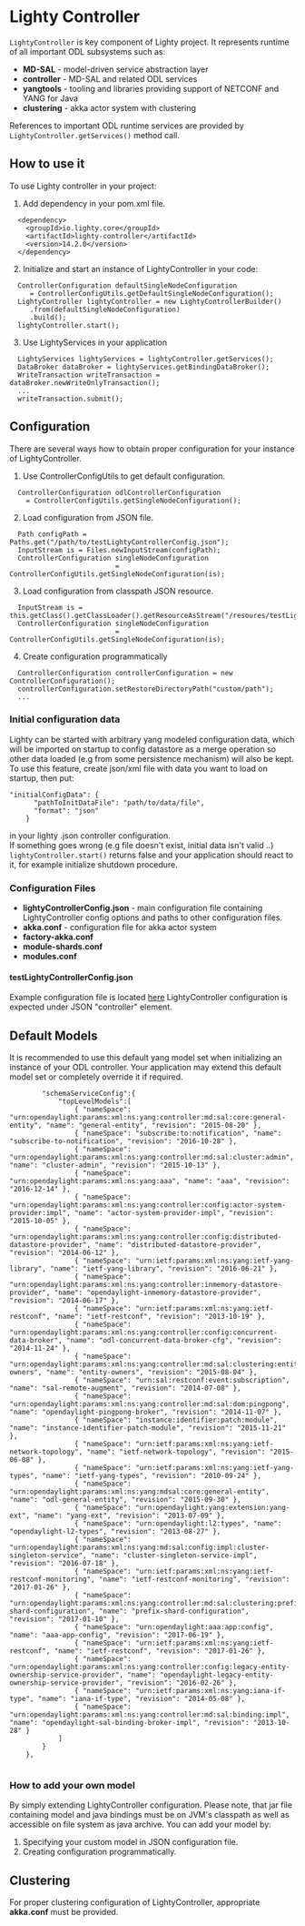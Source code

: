 Lighty Controller
=================
```LightyController``` is key component of Lighty project. It represents
runtime of all important ODL subsystems such as:
* __MD-SAL__ - model-driven service abstraction layer
* __controller__ - MD-SAL and related ODL services
* __yangtools__ - tooling and libraries providing support of NETCONF and YANG for Java
* __clustering__ - akka actor system with clustering 

References to important ODL runtime services are provided by ```LightyController.getServices()``` method call.

How to use it
-------------
To use Lighty controller in your project:
1. Add dependency in your pom.xml file.
```
  <dependency>
    <groupId>io.lighty.core</groupId>
    <artifactId>lighty-controller</artifactId>
    <version>14.2.0</version>
  </dependency>
```

2. Initialize and start an instance of LightyController in your code:
```
  ControllerConfiguration defaultSingleNodeConfiguration
     = ControllerConfigUtils.getDefaultSingleNodeConfiguration();
  LightyController lightyController = new LightyControllerBuilder()
     .from(defaultSingleNodeConfiguration)
     .build();
  lightyController.start();
```

3. Use LightyServices in your application
```
  LightyServices lightyServices = lightyController.getServices();
  DataBroker dataBroker = lightyServices.getBindingDataBroker();
  WriteTransaction writeTransaction = dataBroker.newWriteOnlyTransaction();
  ...
  writeTransaction.submit();
```

Configuration
-------------
There are several ways how to obtain proper configuration for your
instance of LightyController.

1. Use ControllerConfigUtils to get default configuration.
```
  ControllerConfiguration odlControllerConfiguration
    = ControllerConfigUtils.getSingleNodeConfiguration();
```

2. Load configuration from JSON file.
```
  Path configPath = Paths.get("/path/to/testLightyControllerConfig.json");
  InputStream is = Files.newInputStream(configPath);
  ControllerConfiguration singleNodeConfiguration
                          = ControllerConfigUtils.getSingleNodeConfiguration(is);
```

3. Load configuration from classpath JSON resource.
```
  InputStream is = this.getClass().getClassLoader().getResourceAsStream("/resoures/testLightyControllerConfig.json");
  ControllerConfiguration singleNodeConfiguration
                          = ControllerConfigUtils.getSingleNodeConfiguration(is);
```

4. Create configuration programmatically
```
  ControllerConfiguration controllerConfiguration = new ControllerConfiguration();
  controllerConfiguration.setRestoreDirectoryPath("custom/path");
  ...
```
### Initial configuration data

Lighty can be started with arbitrary yang modeled configuration data, which will be imported on startup to config datastore
as a merge operation so other data loaded (e.g from some persistence mechanism) will also be kept.\
To use this feature, create json/xml file with data you want to load on startup, then put:
```
"initialConfigData": {
      "pathToInitDataFile": "path/to/data/file",
      "format": "json"
    }
```
in your lighty .json controller configuration.\
If something goes wrong (e.g file doesn't exist, initial data isn't valid ..) `lightyController.start()` returns false
 and your application should react to it, for example initialize shutdown procedure.

### Configuration Files

* __lightyControllerConfig.json__ - main configuration file containing LightyController config options and paths to other configuration files.
* __akka.conf__ - configuration file for akka actor system
* __factory-akka.conf__
* __module-shards.conf__
* __modules.conf__

#### testLightyControllerConfig.json
Example configuration file is located [here](src/test/resources/testLightyControllerConfig.json)
LightyController configuration is expected under JSON "controller" element.

Default Models
--------------
It is recommended to use this default yang model set when initializing
an instance of your ODL controller. Your application may extend this default model set
or completely override it if required.

```
        "schemaServiceConfig":{
            "topLevelModels":[
                { "nameSpace": "urn:opendaylight:params:xml:ns:yang:controller:md:sal:core:general-entity", "name": "general-entity", "revision": "2015-08-20" },
                { "nameSpace": "subscribe:to:notification", "name": "subscribe-to-notification", "revision": "2016-10-28" },
                { "nameSpace": "urn:opendaylight:params:xml:ns:yang:controller:md:sal:cluster:admin", "name": "cluster-admin", "revision": "2015-10-13" },
                { "nameSpace": "urn:opendaylight:params:xml:ns:yang:aaa", "name": "aaa", "revision": "2016-12-14" },
                { "nameSpace": "urn:opendaylight:params:xml:ns:yang:controller:config:actor-system-provider:impl", "name": "actor-system-provider-impl", "revision": "2015-10-05" },
                { "nameSpace": "urn:opendaylight:params:xml:ns:yang:controller:config:distributed-datastore-provider", "name": "distributed-datastore-provider", "revision": "2014-06-12" },
                { "nameSpace": "urn:ietf:params:xml:ns:yang:ietf-yang-library", "name": "ietf-yang-library", "revision": "2016-06-21" },
                { "nameSpace": "urn:opendaylight:params:xml:ns:yang:controller:inmemory-datastore-provider", "name": "opendaylight-inmemory-datastore-provider", "revision": "2014-06-17" },
                { "nameSpace": "urn:ietf:params:xml:ns:yang:ietf-restconf", "name": "ietf-restconf", "revision": "2013-10-19" },
                { "nameSpace": "urn:opendaylight:params:xml:ns:yang:controller:config:concurrent-data-broker", "name": "odl-concurrent-data-broker-cfg", "revision": "2014-11-24" },
                { "nameSpace": "urn:opendaylight:params:xml:ns:yang:controller:md:sal:clustering:entity-owners", "name": "entity-owners", "revision": "2015-08-04" },
                { "nameSpace": "urn:sal:restconf:event:subscription", "name": "sal-remote-augment", "revision": "2014-07-08" },
                { "nameSpace": "urn:opendaylight:params:xml:ns:yang:controller:md:sal:dom:pingpong", "name": "opendaylight-pingpong-broker", "revision": "2014-11-07" },
                { "nameSpace": "instance:identifier:patch:module", "name": "instance-identifier-patch-module", "revision": "2015-11-21" },
                { "nameSpace": "urn:ietf:params:xml:ns:yang:ietf-network-topology", "name": "ietf-network-topology", "revision": "2015-06-08" },
                { "nameSpace": "urn:ietf:params:xml:ns:yang:ietf-yang-types", "name": "ietf-yang-types", "revision": "2010-09-24" },
                { "nameSpace": "urn:opendaylight:params:xml:ns:yang:mdsal:core:general-entity", "name": "odl-general-entity", "revision": "2015-09-30" },
                { "nameSpace": "urn:opendaylight:yang:extension:yang-ext", "name": "yang-ext", "revision": "2013-07-09" },
                { "nameSpace": "urn:opendaylight:l2:types", "name": "opendaylight-l2-types", "revision": "2013-08-27" },
                { "nameSpace": "urn:opendaylight:params:xml:ns:yang:md:sal:config:impl:cluster-singleton-service", "name": "cluster-singleton-service-impl", "revision": "2016-07-18" },
                { "nameSpace": "urn:ietf:params:xml:ns:yang:ietf-restconf-monitoring", "name": "ietf-restconf-monitoring", "revision": "2017-01-26" },
                { "nameSpace": "urn:opendaylight:params:xml:ns:yang:controller:md:sal:clustering:prefix-shard-configuration", "name": "prefix-shard-configuration", "revision": "2017-01-10" },
                { "nameSpace": "urn:opendaylight:aaa:app:config", "name": "aaa-app-config", "revision": "2017-06-19" },
                { "nameSpace": "urn:ietf:params:xml:ns:yang:ietf-restconf", "name": "ietf-restconf", "revision": "2017-01-26" },
                { "nameSpace": "urn:opendaylight:params:xml:ns:yang:controller:config:legacy-entity-ownership-service-provider", "name": "opendaylight-legacy-entity-ownership-service-provider", "revision": "2016-02-26" },
                { "nameSpace": "urn:ietf:params:xml:ns:yang:iana-if-type", "name": "iana-if-type", "revision": "2014-05-08" },
                { "nameSpace": "urn:opendaylight:params:xml:ns:yang:controller:md:sal:binding:impl", "name": "opendaylight-sal-binding-broker-impl", "revision": "2013-10-28" }
            ]
        }
    },
    
```

### How to add your own model
By simply extending LightyController configuration. Please note, that jar file containing
model and java bindings must be on JVM's classpath as well as accessible on file system
as java archive. You can add your model by:
1. Specifying your custom model in JSON configuration file.
2. Creating configuration programmatically.

Clustering
----------
For proper clustering configuration of LightyController, appropriate __akka.conf__ must be provided.

